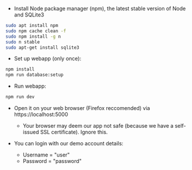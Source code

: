 - Install Node package manager (npm), the latest stable version of Node and SQLite3
```bash
sudo apt install npm
sudo npm cache clean -f
sudo npm install -g n
sudo n stable
sudo apt-get install sqlite3
```
- Set up webapp (only once):
```bash
npm install
npm run database:setup
```
- Run webapp:
```bash
npm run dev
```
- Open it on your web browser (Firefox reccomended) via https://localhost:5000
  - Your browser may deem our app not safe (because we have a self-issued SSL certificate). Ignore this.

- You can login with our demo account details:
  - Username = "user"
  - Password = "password"
